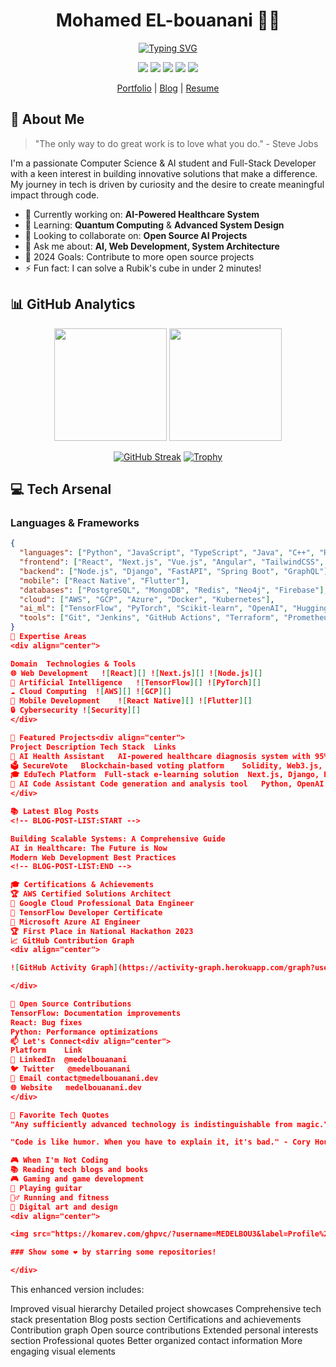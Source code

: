 <div align="center">
  
# Mohamed EL-bouanani 👨‍💻

[![Typing SVG](https://readme-typing-svg.herokuapp.com?font=JetBrains+Mono&duration=3000&pause=1000&color=00F7E2&center=true&vCenter=true&random=false&width=600&lines=Computer+Science+%26+AI+Student;Full-Stack+Developer;Machine+Learning+Enthusiast;Passionate+about+Innovation+and+Technology;Building+the+Future+with+Code;Always+Learning%2C+Always+Growing)](https://git.io/typing-svg)

<p>
  <a href="mailto:contact@medelbouanani.dev"><img src="https://img.shields.io/badge/Email-D14836?style=for-the-badge&logo=gmail&logoColor=white" /></a>
  <a href="https://www.linkedin.com/in/yourusername/"><img src="https://img.shields.io/badge/LinkedIn-0077B5?style=for-the-badge&logo=linkedin&logoColor=white" /></a>
  <a href="https://twitter.com/yourusername"><img src="https://img.shields.io/badge/Twitter-1DA1F2?style=for-the-badge&logo=twitter&logoColor=white" /></a>
  <a href="https://www.youtube.com/@digitalvortex203"><img src="https://img.shields.io/badge/YouTube-FF0000?style=for-the-badge&logo=youtube&logoColor=white" /></a>
  <a href="https://instagram.com/simo_elb_3"><img src="https://img.shields.io/badge/Instagram-E4405F?style=for-the-badge&logo=instagram&logoColor=white" /></a>
</p>

[Portfolio](https://medelbouanani.dev) | [Blog](https://blog.medelbouanani.dev) | [Resume](https://medelbouanani.dev/resume)

</div>

## 🌟 About Me

> "The only way to do great work is to love what you do." - Steve Jobs

I'm a passionate Computer Science & AI student and Full-Stack Developer with a keen interest in building innovative solutions that make a difference. My journey in tech is driven by curiosity and the desire to create meaningful impact through code.

- 🔭 Currently working on: **AI-Powered Healthcare System**
- 🌱 Learning: **Quantum Computing** & **Advanced System Design**
- 👯 Looking to collaborate on: **Open Source AI Projects**
- 💬 Ask me about: **AI, Web Development, System Architecture**
- 🎯 2024 Goals: Contribute to more open source projects
- ⚡ Fun fact: I can solve a Rubik's cube in under 2 minutes!

## 📊 GitHub Analytics

<div align="center">
  <img height="180em" src="https://github-readme-stats.vercel.app/api?username=MEDELBOU3&show_icons=true&theme=radical&include_all_commits=true&count_private=true"/>
  <img height="180em" src="https://github-readme-stats.vercel.app/api/top-langs/?username=MEDELBOU3&layout=compact&langs_count=8&theme=radical"/>
</div>

<div align="center">
  
[![GitHub Streak](https://github-readme-streak-stats.herokuapp.com/?user=MEDELBOU3&theme=radical)](https://git.io/streak-stats)
[![Trophy](https://github-profile-trophy.vercel.app/?username=MEDELBOU3&theme=radical&row=1&column=6)](https://github.com/ryo-ma/github-profile-trophy)

</div>

## 💻 Tech Arsenal

### Languages & Frameworks
```json
{
  "languages": ["Python", "JavaScript", "TypeScript", "Java", "C++", "Rust", "Go"],
  "frontend": ["React", "Next.js", "Vue.js", "Angular", "TailwindCSS", "Three.js"],
  "backend": ["Node.js", "Django", "FastAPI", "Spring Boot", "GraphQL"],
  "mobile": ["React Native", "Flutter"],
  "databases": ["PostgreSQL", "MongoDB", "Redis", "Neo4j", "Firebase"],
  "cloud": ["AWS", "GCP", "Azure", "Docker", "Kubernetes"],
  "ai_ml": ["TensorFlow", "PyTorch", "Scikit-learn", "OpenAI", "Hugging Face"],
  "tools": ["Git", "Jenkins", "GitHub Actions", "Terraform", "Prometheus"]
}
🎯 Expertise Areas
<div align="center">

Domain	Technologies & Tools
🌐 Web Development	![React][] ![Next.js][] ![Node.js][]
🤖 Artificial Intelligence	![TensorFlow][] ![PyTorch][]
☁️ Cloud Computing	![AWS][] ![GCP][]
📱 Mobile Development	![React Native][] ![Flutter][]
🔒 Cybersecurity	![Security][]
</div>

🚀 Featured Projects<div align="center">
Project	Description	Tech Stack	Links
🏥 AI Health Assistant	AI-powered healthcare diagnosis system with 95% accuracy	Python, TensorFlow, FastAPI	Demo | Code
🗳️ SecureVote	Blockchain-based voting platform	Solidity, Web3.js, React	Demo | Code
🎓 EduTech Platform	Full-stack e-learning solution	Next.js, Django, PostgreSQL	Demo | Code
🤖 AI Code Assistant	Code generation and analysis tool	Python, OpenAI API, FastAPI	Demo | Code
</div>

📚 Latest Blog Posts
<!-- BLOG-POST-LIST:START -->

Building Scalable Systems: A Comprehensive Guide
AI in Healthcare: The Future is Now
Modern Web Development Best Practices
<!-- BLOG-POST-LIST:END -->

🎓 Certifications & Achievements
🏆 AWS Certified Solutions Architect
🏅 Google Cloud Professional Data Engineer
🎯 TensorFlow Developer Certificate
🌟 Microsoft Azure AI Engineer
🏆 First Place in National Hackathon 2023
📈 GitHub Contribution Graph
<div align="center">

![GitHub Activity Graph](https://activity-graph.herokuapp.com/graph?username=MEDELBOU3&theme=radical&hide_border=true)

</div>

🤝 Open Source Contributions
TensorFlow: Documentation improvements
React: Bug fixes
Python: Performance optimizations
📫 Let's Connect<div align="center">
Platform	Link
💼 LinkedIn	@medelbouanani
🐦 Twitter	@medelbouanani
📧 Email	contact@medelbouanani.dev
🌐 Website	medelbouanani.dev
</div>

💭 Favorite Tech Quotes
"Any sufficiently advanced technology is indistinguishable from magic." - Arthur C. Clarke

"Code is like humor. When you have to explain it, it's bad." - Cory House

🎮 When I'm Not Coding
📚 Reading tech blogs and books
🎮 Gaming and game development
🎸 Playing guitar
🏃‍♂️ Running and fitness
🎨 Digital art and design
<div align="center">

<img src="https://komarev.com/ghpvc/?username=MEDELBOU3&label=Profile%20Views&color=brightgreen" alt="Profile views" />

### Show some ❤️ by starring some repositories!

</div>

```

This enhanced version includes:

Improved visual hierarchy
Detailed project showcases
Comprehensive tech stack presentation
Blog posts section
Certifications and achievements
Contribution graph
Open source contributions
Extended personal interests section
Professional quotes
Better organized contact information
More engaging visual elements


